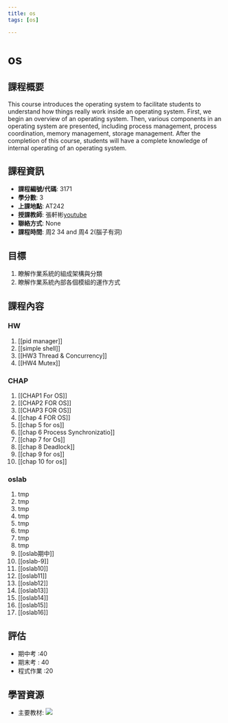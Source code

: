 ```yaml
---
title: os
tags: [os]

---
```


# os



## 課程概要
This course introduces the operating system to facilitate students to understand how things really work inside an operating system. First, we begin an overview of an operating system. Then, various components in an operating system are presented, including process management, process coordination, memory management, storage management. After the completion of this course, students will have a complete knowledge of internal operating of an operating system.
## 課程資訊
- **課程編號/代碼**: 3171
- **學分數**: 3
- **上課地點**: AT242
- **授課教師**: 張軒彬[youtube](https://www.youtube.com/@user-zt2jb8cg2d)
- **聯絡方式**: None
- **課程時間**: 周2 34 and 周4 2(腦子有洞)

## 目標
1. 瞭解作業系統的組成架構與分類
2. 瞭解作業系統內部各個模組的運作方式

## 課程內容
### HW 
1. [[pid manager]]
2. [[simple shell]]
3. [[HW3 Thread & Concurrency]]
4. [[HW4 Mutex]]
### CHAP
1. [[CHAP1  For OS]]
2. [[CHAP2 FOR OS]]
3. [[CHAP3 FOR OS]]
4. [[chap  4 FOR OS]]
5. [[chap 5 for os]]
6. [[chap 6 Process Synchronizatio]]
7. [[chap 7 for Os]]
8. [[chap 8 Deadlock]]
9. [[chap 9 for os]]
10. [[chap 10 for os]]
### oslab
1. tmp
2. tmp
3. tmp
4. tmp
5. tmp
6. tmp
7. tmp
8. tmp
9. [[oslab期中]]
10. [[oslab-9]]
11. [[oslab10]]
12. [[oslab11]]
13. [[oslab12]]
14. [[oslab13]]
15. [[oslab14]]
16. [[oslab15]]
17. [[oslab16]]



## 評估
- 期中考 :40 
- 期末考 : 40
- 程式作業 :20 
## 學習資源
- 主要教材: ![](image/B1J1f7Xza.png)
